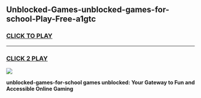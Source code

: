 
## Unblocked-Games-unblocked-games-for-school-Play-Free-a1gtc
<h3>
<a href="https://premium76.site?title=unblocked-games-for-school&ref=10A">CLICK TO PLAY</a></h3>
<hr>

<h3>
<a href="https://premium76.site?title=unblocked-games-for-school&ref=10A">CLICK 2 PLAY</a>
  
</h3>

<a href="https://premium76.site?title=unblocked-games-for-school&ref=10A"><img src="https://clearcache.store/games.png"></a>


**unblocked-games-for-school games unblocked: Your Gateway to Fun and Accessible Online Gaming**
